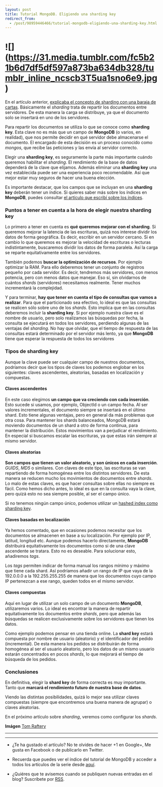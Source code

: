 ```yaml
---
layout: post
title: Tutorial MongoDB. Eligiendo una sharding key
redirect_from:
  - /post/98959446466/tutorial-mongodb-eligiendo-una-sharding-key.html
---
```


<h1> ![](<a href="https://31.media.tumblr.com/fc5b21b6d7df5df597a873ba634db328/tumblr_inline_ncscb3T5ua1sno6e9.jpg">https://31.media.tumblr.com/fc5b21b6d7df5df597a873ba634db328/tumblr_inline_ncscb3T5ua1sno6e9.jpg</a>) </h1>

<p>En el artículo anterior, <a href="http://www.charlascylon.com/post/75034298293/tutorial-mongodb-explicando-el-sharding-con-una-baraja">explicaba el concepto de sharding con una baraja de cartas</a>. Básicamente el <em>sharding</em> trata de repartir los documentos entre servidores. De esta manera la carga se distribuye, ya que el documento solo se insertará en uno de los servidores.</p>

<p>Para repartir los documentos se utiliza lo que se conoce como <strong>sharding key</strong>. Esta clave no es más que un campo de <strong>MongoDB</strong> (o varios, en realidad), que nos permite decidir en qué servidor debe almacenarse el documento. El encargado de esta decisión es un proceso conocido como <em>mongos</em>, que recibe las peticiones y las envía al servidor correcto.</p>

<p>Elegir una <strong>sharding key</strong>, es seguramente la parte más importante cuándo queremos habilitar el <em>sharding</em>. El rendimiento de la base de datos dependerá de la clave que elijamos. Además eliminar una <strong>sharding key</strong> una vez establecida puede ser una experiencia poco recomendable. Así que mejor estar muy seguros de hacer una buena elección.</p>

<p>Es importante destacar, que los campos que se incluyan en una <strong>sharding key</strong> deberán tener un índice. Si quieres saber más sobre los índices en <strong>MongoDB</strong>, puedes consultar <a href="http://www.charlascylon.com/post/61794351054/tutorial-mongodb-indices">el artículo que escribí sobre los índices</a>.</p>

<h3>Puntos a tener en cuenta a la hora de elegir nuestra sharding key</h3>

<p>Lo primero a tener en cuenta es <strong>qué queremos mejorar con el sharding</strong>. Si queremos mejorar la latencia de las escrituras, quizá nos interese dividir los datos de forma geográfica. Es decir, escribir en un servidor cercano. Si en cambio lo que queremos es mejorar la velocidad de escrituras o lecturas indistintamente, buscaremos dividir los datos de forma paralela. Así la carga se reparte equitativamente entre los servidores.</p>

<p>También podemos <strong>buscar la optimización de recursos</strong>. Por ejemplo optimizar la RAM. Para ello deberemos tener un conjunto de registros pequeño por cada servidor. Es decir, tendremos más servidores, con menos potencia, pero con menos datos que manejar. Eso sí, sin olvidarnos de cuántos <em>shards</em> (servidores) necesitamos realmente. Tener muchos incrementará la complejidad.</p>

<p>Y para terminar, <strong>hay que tener en cuenta el tipo de consultas que vamos a realizar</strong>. Para que el particionado sea efectivo, lo ideal es que las consultas se realicen sólo sobre uno de los <em>shards</em>. Esto implica que en las consultas deberemos incluir la <strong>sharding key</strong>. Si por ejemplo nuestra clave es el nombre de usuario, pero solo realizamos las búsquedas por fecha, la consulta se ejecutará en todos los servidores, perdiendo algunas de las ventajas del <em>sharding</em>. No hay que olvidar, que el tiempo de respuesta de las consultas estará determinado por el servidor más lento, ya que <strong>MongoDB</strong> tiene que esperar la respuesta de todos los servidores</p>

<h3>Tipos de sharding key</h3>

<p>Aunque la clave puede ser cualquier campo de nuestros documentos, podríamos decir que los tipos de claves los podemos englobar en los siguientes: claves ascendentes, aleatorias, basadas en localización y compuestas.</p>

<h4>Claves ascendentes</h4>

<p>En este caso elegimos <strong>un campo que va creciendo con cada inserción</strong>. Esto sucede si usamos, por ejemplo, ObjectId o un campo fecha. Al ser valores incrementales, el documento siempre se insertará en el último shard. Esto tiene algunas ventajas, pero en general da más problemas que otra cosa. Para mantener los shards balanceados, MongoDB estará moviendo documentos de un shard a otro de forma continua, para mantener la distribución. Estos movimientos van a perjudicar el rendimiento. En especial si buscamos escalar las escrituras, ya que estas irán siempre al mismo servidor.</p>

<h4>Claves aleatorias</h4>

<p><strong>Son campos que tienen un valor aleatorio, y son únicos en cada inserción</strong>. <em>GUIDS</em>, <em>MD5</em> o similares. Con claves de este tipo, las escrituras se van repartiendo de forma homogénea entre los distintos servidores. De esta manera se reducen mucho los movimientos de documentos entre <em>shards</em>. Lo malo de estas claves, es que hacer consultas sobre ellas no siempre es fácil. Como hemos dicho antes, lo ideal es que en la consulta vaya la clave, pero quizá esto no sea siempre posible, al ser el campo único.</p>

<p>Si no tenemos ningún campo único, podemos utilizar un <a href="http://docs.mongodb.org/manual/tutorial/shard-collection-with-a-hashed-shard-key/">hashed index como sharding key</a>.</p>

<h4>Claves basadas en localización</h4>

<p>Ya hemos comentado, que en ocasiones podemos necesitar que los documentos se almacenen en base a su localización. Por ejemplo por IP, latitud, longitud etc. Aunque podemos hacerlo directamente, <strong>MongoDB</strong> distribuirá equitativamente los documentos como si de una clave ascendente se tratara. Esto no es deseable. Para solucionar esto, añadiremos <em>tags</em>.</p>

<p>Los <em>tags</em> permiten indicar de forma manual los rangos mínimo y máximo que tiene cada shard. Así podríamos añadir un rango de IP que vaya de la 192.0.0.0 a la 192.255.255.255 de manera que los documentos cuyo campo IP pertenezcan a ese rango, queden todos en el mismo servidor.</p>

<h4>Claves compuestas</h4>

<p>Aquí en lugar de utilizar un solo campo de un documento <strong>MongoDB</strong>, utilizaremos varios. Lo ideal es encontrar la manera de repartir equitativamente los documentos entre <em>shards</em>, pero que además las búsquedas se realicen exclusivamente sobre los servidores que tienen los datos.</p>

<p>Como ejemplo podemos pensar en una tienda online. La <strong>shard key</strong> estará compuesta por nombre de usuario (aleatorio) y el identificador del pedido (incremental). De esta manera los pedidos se distribuirán de forma homogénea al ser el usuario aleatorio, pero los datos de un mismo usuario estarán concentrados en pocos <em>shards</em>, lo que mejorará el tiempo de búsqueda de los pedidos.</p>

<h3>Conclusiones</h3>

<p>En definitiva, elegir la <strong>shard key</strong> de forma correcta es muy importante. Tanto que <strong>marcará el rendimiento futuro de nuestra base de datos</strong>.</p>

<p>Viendo las distintas posibilidades, quizá lo mejor sea utilizar claves compuestas (siempre que encontremos una buena manera de agrupar) o claves aleatorias.</p>

<p>En el próximo artículo sobre <em>sharding</em>, veremos como configurar los <em>shards</em>.</p>

<p><strong>Imágen</strong> <a href="https://www.flickr.com/photos/traftery/">Tom Raftery</a></p>

<hr><hr><ul><li><p>¿Te ha gustado el artículo? No te olvides de hacer +1 en Google+, Me gusta en Facebook o de publicarlo en Twitter.</p></li>
<li><p>Recuerda que puedes ver el índice del tutorial de MongoDB y acceder a todos los artículos de la serie desde <a href="http://www.charlascylon.com/mongodb" title="Enlace a página principal del tutorial">aquí</a>.</p></li>
<li><p>¿Quiéres que te avisemos cuando se publiquen nuevas entradas en el blog? Suscríbete por <a href="feed://www.charlascylon.com/rss" title="Suscripción RSS">RSS</a>.</p></li>
</ul>
